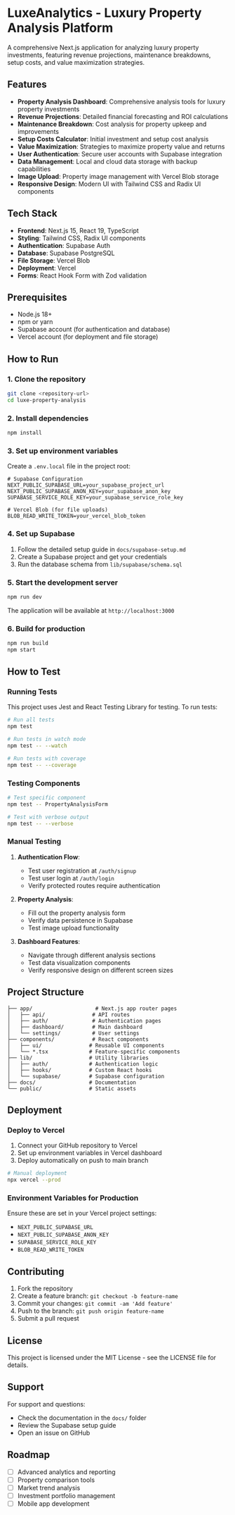 # LuxeAnalytics - Luxury Property Analysis Platform

A comprehensive Next.js application for analyzing luxury property investments, featuring revenue projections, maintenance breakdowns, setup costs, and value maximization strategies.

## Features

- **Property Analysis Dashboard**: Comprehensive analysis tools for luxury property investments
- **Revenue Projections**: Detailed financial forecasting and ROI calculations
- **Maintenance Breakdown**: Cost analysis for property upkeep and improvements
- **Setup Costs Calculator**: Initial investment and setup cost analysis
- **Value Maximization**: Strategies to maximize property value and returns
- **User Authentication**: Secure user accounts with Supabase integration
- **Data Management**: Local and cloud data storage with backup capabilities
- **Image Upload**: Property image management with Vercel Blob storage
- **Responsive Design**: Modern UI with Tailwind CSS and Radix UI components

## Tech Stack

- **Frontend**: Next.js 15, React 19, TypeScript
- **Styling**: Tailwind CSS, Radix UI components
- **Authentication**: Supabase Auth
- **Database**: Supabase PostgreSQL
- **File Storage**: Vercel Blob
- **Deployment**: Vercel
- **Forms**: React Hook Form with Zod validation

## Prerequisites

- Node.js 18+ 
- npm or yarn
- Supabase account (for authentication and database)
- Vercel account (for deployment and file storage)

## How to Run

### 1. Clone the repository

```bash
git clone <repository-url>
cd luxe-property-analysis
```

### 2. Install dependencies

```bash
npm install
```

### 3. Set up environment variables

Create a `.env.local` file in the project root:

```env
# Supabase Configuration
NEXT_PUBLIC_SUPABASE_URL=your_supabase_project_url
NEXT_PUBLIC_SUPABASE_ANON_KEY=your_supabase_anon_key
SUPABASE_SERVICE_ROLE_KEY=your_supabase_service_role_key

# Vercel Blob (for file uploads)
BLOB_READ_WRITE_TOKEN=your_vercel_blob_token
```

### 4. Set up Supabase

1. Follow the detailed setup guide in `docs/supabase-setup.md`
2. Create a Supabase project and get your credentials
3. Run the database schema from `lib/supabase/schema.sql`

### 5. Start the development server

```bash
npm run dev
```

The application will be available at `http://localhost:3000`

### 6. Build for production

```bash
npm run build
npm start
```

## How to Test

### Running Tests

This project uses Jest and React Testing Library for testing. To run tests:

```bash
# Run all tests
npm test

# Run tests in watch mode
npm test -- --watch

# Run tests with coverage
npm test -- --coverage
```

### Testing Components

```bash
# Test specific component
npm test -- PropertyAnalysisForm

# Test with verbose output
npm test -- --verbose
```

### Manual Testing

1. **Authentication Flow**:
   - Test user registration at `/auth/signup`
   - Test user login at `/auth/login`
   - Verify protected routes require authentication

2. **Property Analysis**:
   - Fill out the property analysis form
   - Verify data persistence in Supabase
   - Test image upload functionality

3. **Dashboard Features**:
   - Navigate through different analysis sections
   - Test data visualization components
   - Verify responsive design on different screen sizes

## Project Structure

```
├── app/                    # Next.js app router pages
│   ├── api/               # API routes
│   ├── auth/              # Authentication pages
│   ├── dashboard/         # Main dashboard
│   └── settings/          # User settings
├── components/            # React components
│   ├── ui/               # Reusable UI components
│   └── *.tsx             # Feature-specific components
├── lib/                  # Utility libraries
│   ├── auth/             # Authentication logic
│   ├── hooks/            # Custom React hooks
│   └── supabase/         # Supabase configuration
├── docs/                 # Documentation
└── public/               # Static assets
```

## Deployment

### Deploy to Vercel

1. Connect your GitHub repository to Vercel
2. Set up environment variables in Vercel dashboard
3. Deploy automatically on push to main branch

```bash
# Manual deployment
npx vercel --prod
```

### Environment Variables for Production

Ensure these are set in your Vercel project settings:
- `NEXT_PUBLIC_SUPABASE_URL`
- `NEXT_PUBLIC_SUPABASE_ANON_KEY`
- `SUPABASE_SERVICE_ROLE_KEY`
- `BLOB_READ_WRITE_TOKEN`

## Contributing

1. Fork the repository
2. Create a feature branch: `git checkout -b feature-name`
3. Commit your changes: `git commit -am 'Add feature'`
4. Push to the branch: `git push origin feature-name`
5. Submit a pull request

## License

This project is licensed under the MIT License - see the LICENSE file for details.

## Support

For support and questions:
- Check the documentation in the `docs/` folder
- Review the Supabase setup guide
- Open an issue on GitHub

## Roadmap

- [ ] Advanced analytics and reporting
- [ ] Property comparison tools
- [ ] Market trend analysis
- [ ] Investment portfolio management
- [ ] Mobile app development
